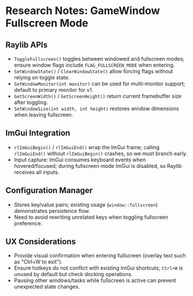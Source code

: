 # Research Notes: GameWindow Fullscreen Mode

## Raylib APIs
- `ToggleFullscreen()` toggles between windowed and fullscreen modes; ensure window flags include `FLAG_FULLSCREEN_MODE` when entering.
- `SetWindowState()` / `ClearWindowState()` allow forcing flags without relying on toggle state.
- `SetWindowMonitor(int monitor)` can be used for multi-monitor support; default to primary monitor for v1.
- `GetScreenWidth()` / `GetScreenHeight()` return current framebuffer size after toggling.
- `SetWindowSize(int width, int height)` restores window dimensions when leaving fullscreen.

## ImGui Integration
- `rlImGuiBegin()` / `rlImGuiEnd()` wrap the ImGui frame; calling `rlImGuiEnd()` without `rlImGuiBegin()` crashes, so we must branch early.
- Input capture: ImGui consumes keyboard events when hovered/focused; during fullscreen mode ImGui is disabled, so Raylib receives all inputs.

## Configuration Manager
- Stores key/value pairs; existing usage (`window::fullscreen`) demonstrates persistence flow.
- Need to avoid rewriting unrelated keys when toggling fullscreen preference.

## UX Considerations
- Provide visual confirmation when entering fullscreen (overlay text such as "Ctrl+W to exit").
- Ensure hotkeys do not conflict with existing ImGui shortcuts; `Ctrl+W` is unused by default but check docking operations.
- Pausing other windows/tasks while fullscreen is active can prevent unexpected state changes.
